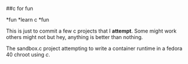 ##c for fun

*fun
*learn c
*fun


This is just to commit a few c projects that I **attempt**.
Some might work others might not but hey, anything is better than nothing.

The sandbox.c project attempting to write a container runtime in a fedora 40 chroot using *c*.
